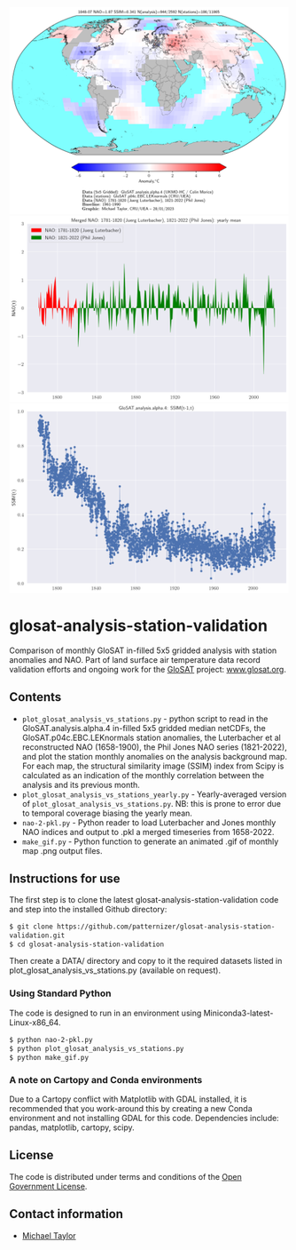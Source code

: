 ![image](https://github.com/patternizer/glosat-analysis-station-validation/blob/main/tas_median_1848-07.png)
![image](https://github.com/patternizer/glosat-analysis-station-validation/blob/main/nao_yearly_mean.png)
![image](https://github.com/patternizer/glosat-analysis-station-validation/blob/main/ssim.png)

# glosat-analysis-station-validation

Comparison of monthly GloSAT in-filled 5x5 gridded analysis with station anomalies and NAO. Part of land surface air temperature data record validation efforts and ongoing work for the [GloSAT](https://www.glosat.org) project: www.glosat.org. 

## Contents

* `plot_glosat_analysis_vs_stations.py` - python script to read in the GloSAT.analysis.alpha.4 in-filled 5x5 gridded median netCDFs, the GloSAT.p04c.EBC.LEKnormals station anomalies, the Luterbacher et al reconstructed NAO (1658-1900), the Phil Jones NAO series (1821-2022), and plot the station monthly anomalies on the analysis background map. For each map, the structural similarity image (SSIM) index from Scipy is calculated as an indication of the monthly correlation between the analysis and its previous month.
* `plot_glosat_analysis_vs_stations_yearly.py` - Yearly-averaged version of `plot_glosat_analysis_vs_stations.py`. NB: this is prone to error due to temporal coverage biasing the yearly mean. 
* `nao-2-pkl.py` - Python reader to load Luterbacher and Jones monthly NAO indices and output to .pkl a merged timeseries from 1658-2022.
* `make_gif.py` - Python function to generate an animated .gif of monthly map .png output files.

## Instructions for use

The first step is to clone the latest glosat-analysis-station-validation code and step into the installed Github directory: 

    $ git clone https://github.com/patternizer/glosat-analysis-station-validation.git
    $ cd glosat-analysis-station-validation

Then create a DATA/ directory and copy to it the required datasets listed in plot_glosat_analysis_vs_stations.py (available on request).

### Using Standard Python

The code is designed to run in an environment using Miniconda3-latest-Linux-x86_64.

    $ python nao-2-pkl.py
    $ python plot_glosat_analysis_vs_stations.py
    $ python make_gif.py
    
### A note on Cartopy and Conda environments

Due to a Cartopy conflict with Matplotlib with GDAL installed, it is recommended that you work-around this by creating a new Conda environment and not installing GDAL for this code. Dependencies include: pandas, matplotlib, cartopy, scipy.

## License

The code is distributed under terms and conditions of the [Open Government License](http://www.nationalarchives.gov.uk/doc/open-government-licence/version/3/).

## Contact information

* [Michael Taylor](michael.a.taylor@uea.ac.uk)


